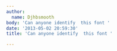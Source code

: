 ```yaml
---
author:
  name: Djhbsmooth
body: 'Can anyone identify  this font '
date: '2013-05-02 20:59:30'
title: 'Can anyone identify  this font '

---
```

